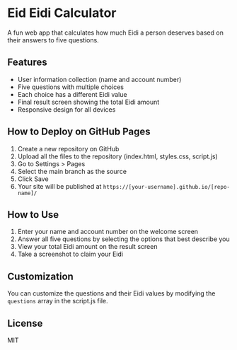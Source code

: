 # Eid Eidi Calculator

A fun web app that calculates how much Eidi a person deserves based on their answers to five questions.

## Features

- User information collection (name and account number)
- Five questions with multiple choices
- Each choice has a different Eidi value
- Final result screen showing the total Eidi amount
- Responsive design for all devices

## How to Deploy on GitHub Pages

1. Create a new repository on GitHub
2. Upload all the files to the repository (index.html, styles.css, script.js)
3. Go to Settings > Pages
4. Select the main branch as the source
5. Click Save
6. Your site will be published at `https://[your-username].github.io/[repo-name]/`

## How to Use

1. Enter your name and account number on the welcome screen
2. Answer all five questions by selecting the options that best describe you
3. View your total Eidi amount on the result screen
4. Take a screenshot to claim your Eidi

## Customization

You can customize the questions and their Eidi values by modifying the `questions` array in the script.js file.

## License

MIT
